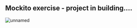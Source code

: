 ## Mockito exercise - project in building.... 

![unnamed](https://user-images.githubusercontent.com/57706581/92335766-664a5a00-f09a-11ea-9958-6de5f52c1442.gif)
